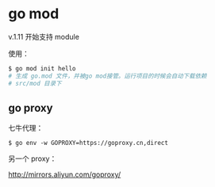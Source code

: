 # go mod

v.1.11 开始支持 module

使用：

```sh
$ go mod init hello
# 生成 go.mod 文件，并被go mod接管。运行项目的时候会自动下载依赖
# src/mod 目录下
```

## go proxy


七牛代理：

```
$ go env -w GOPROXY=https://goproxy.cn,direct
```

另一个 proxy：

http://mirrors.aliyun.com/goproxy/
